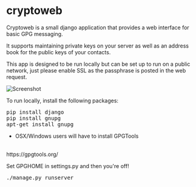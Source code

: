 # cryptoweb

Cryptoweb is a small django application that provides a web interface for basic GPG messaging.

It supports maintaining private keys on your server as well as an address book for the public keys of your contacts.

This app is designed to be run locally but can be set up to run on a public network, just please enable SSL as the passphrase is posted in the web request.

![Screenshot](https://cloud.githubusercontent.com/assets/3753207/12082615/76a1216a-b263-11e5-9be2-0c5215128600.png "Screenshot")

To run locally, install the following packages:

<pre>
pip install django
pip install gnupg
apt-get install gnupg
</pre>


* OSX/Windows users will have to install GPGTools
<br>
<a>https://gpgtools.org/</a>

Set GPGHOME in settings.py and then you're off!
<pre>./manage.py runserver</pre>
